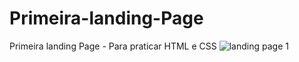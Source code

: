# Primeira-landing-Page
Primeira landing Page - Para praticar HTML e CSS
![landing page 1](https://user-images.githubusercontent.com/122579477/220910670-3dc7cd55-09cf-4772-87a4-2037e78431e9.png)
